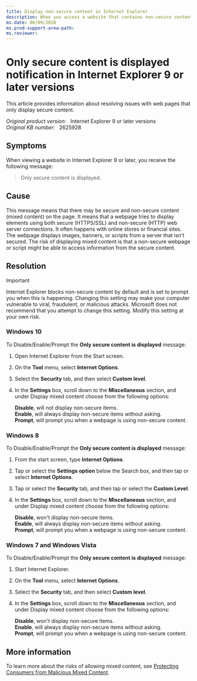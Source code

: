 ```yaml
---
title: Display non-secure content in Internet Explorer
description: When you access a website that contains non-secure content or mixed content, you receive "only secure content is displayed". 
ms.date: 06/09/2020
ms.prod-support-area-path: 
ms.reviewer: 
---
```

# Only secure content is displayed notification in Internet Explorer 9 or later versions

This article provides information about resolving issues with web pages that only display secure content.

_Original product version:_ &nbsp; Internet Explorer 9 or later versions  
_Original KB number:_ &nbsp; 2625928

## Symptoms

When viewing a website in Internet Explorer 9 or later, you receive the following message:

> Only secure content is displayed.

## Cause

This message means that there may be secure and non-secure content (mixed content) on the page. It means that a webpage tries to display elements using both secure (HTTPS/SSL) and non-secure (HTTP) web server connections. It often happens with online stores or financial sites. The webpage displays images, banners, or scripts from a server that isn't secured. The risk of displaying mixed content is that a non-secure webpage or script might be able to access information from the secure content.

## Resolution

> [!IMPORTANT]
> Internet Explorer blocks non-secure content by default and is set to prompt you when this is happening. Changing this setting may make your computer vulnerable to viral, fraudulent, or malicious attacks. Microsoft does not recommend that you attempt to change this setting. Modify this setting at your own risk.

### Windows 10

To Disable/Enable/Prompt the **Only secure content is displayed** message:

1. Open Internet Explorer from the Start screen.
2. On the **Tool** menu, select **Internet Options**.
3. Select the **Security** tab, and then select **Custom level**.
4. In the **Settings** box, scroll down to the **Miscellaneous** section, and under Display mixed content choose from the following options:

    **Disable**, will not display non-secure items.  
    **Enable**, will always display non-secure items without asking.  
    **Prompt**, will prompt you when a webpage is using non-secure content.

### Windows 8

To Disable/Enable/Prompt the **Only secure content is displayed** message:

1. From the start screen, type **Internet Options**.
2. Tap or select the **Settings option** below the Search box, and then tap or select **Internet Options**.
3. Tap or select the **Security** tab, and then tap or select the **Custom Level**.
4. In the **Settings** box, scroll down to the **Miscellaneous** section, and under Display mixed content choose from the following options:

    **Disable**, won't display non-secure items.  
    **Enable**, will always display non-secure items without asking.  
    **Prompt**, will prompt you when a webpage is using non-secure content.

### Windows 7 and Windows Vista

To Disable/Enable/Prompt the **Only secure content is displayed** message:

1. Start Internet Explorer.
2. On the **Tool** menu, select **Internet Options**.
3. Select the **Security** tab, and then select **Custom level**.
4. In the **Settings** box, scroll down to the **Miscellaneous** section, and under Display mixed content choose from the following options:

    **Disable**, won't display non-secure items.  
    **Enable**, will always display non-secure items without asking.  
    **Prompt**, will prompt you when a webpage is using non-secure content.  

## More information

To learn more about the risks of allowing mixed content, see [Protecting Consumers from Malicious Mixed Content](/archive/blogs/ie/internet-explorer-9-security-part-4-protecting-consumers-from-malicious-mixed-content).
